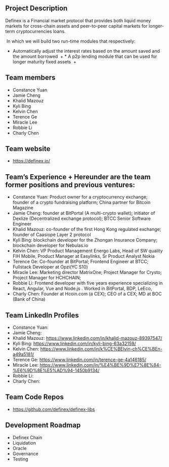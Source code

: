 
## Project Description
Definex is a Financial market protocol that provides both liquid money markets for cross-chain assets and peer-to-peer capital markets for longer-term cryptocurrencies loans.

 In which we will build two run-time modules that respectively:
* Automatically adjust the interest rates based on the amount saved and the amount borrowed  + * A p2p lending module that can be used for longer maturity fixed assets 
 +
## Team members
* Constance Yuan
* Jamie Cheng
* Khalid Mazouz
* Kyli Bing 
* Kelvin Chen
* Terence Ge
* Miracle Lee
* Robbie Li
* Charly Chen
 
## Team website
* https://definex.io/

## Team’s Experience + Hereunder are the team former positions and previous ventures:
* Constance Yuan: Product owner for a cryptocurrency exchange; founder of a crypto fundraising platform; China partner for Bitcoin Magazine
* Jamie Cheng: founder at BitPortal (A multi-crypto wallet); initiator of Dexlize (Decentralized exchange protocol); 	BTCC Senior Software Engineer
* Khalid Mazouz: co-founder of the first Hong Kong regulated exchange; founder of Caasiope Layer 2 protocol
* Kyli Bing: blockchain developer for the Zhongan Insurance Company; blockchain developer for Nebulas.io 
* Kelvin Chen: VP Product Management Energo Labs, Head of SW quality FIH Mobile, Product Manager at Easylinks, Sr Product Analyst Nokia
* Terence Ge: Co-founder at BitPortal; Frontend Engineer at BTCC; Fullstack Developer at Opzi(YC S10)
* Miracle Lee: Marketing director MatrixOne; Project Manager for Crysto; Project Manager for HCHCHAIN;
* Robbie Li: Frontend developer with five years experience specializing in React, Angular, Vue and Node.js . Worked in BitPortal, BDP, LeEco,
* Charly Chen: Founder at Hcoin.com (a CEX); CEO of a CEX; MD at BOC (Bank of China)

## Team LinkedIn Profiles
* Constance Yuan:
* Jamie Cheng: 
* Khalid Mazouz: https://www.linkedin.com/in/khalid-mazouz-89397547/
* Kyli Bing: https://www.linkedin.com/in/kyli-bing-63a32159/
* Kelvin Chen: https://www.linkedin.com/in/k%CE%BElvin-ch%CE%BEn-a49a5181/
* Terence Ge:  https://www.linkedin.com/in/terence-ge-4a146185/
* Miracle Lee: https://www.linkedin.com/in/%E4%BE%9D%E7%8E%84-%E6%9D%8E%E5%AD%94-1450b9134/
* Robbie Li:
* Charly Chen:


## Team Code Repos
*  https://github.com/definex/definex-libs


## Development Roadmap
* Definex Chain
* Liquidation
* Oracle
* Governance
* Testing
